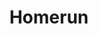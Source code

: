 ---
instagram: https://instagram.com/homerun.co
linkedin: https://linkedin.com/company/homerun-co
logohandle: homerunco
sort: homerun
title: Homerun
twitter: https://x.com/homerun_co
website: https://www.homerun.co/
---